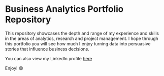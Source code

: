 # Business Analytics Portfolio Repository
This repository showcases the depth and range of my experience and skills in the areas of analytics, research and project management.
I hope through this portfolio you will see how much I enjoy turning data into persuasive stories that influence business decisions. 

You can also view my LinkedIn profile [here](https://www.linkedin.com/in/kamararichards/) 

Enjoy! :smiley:
